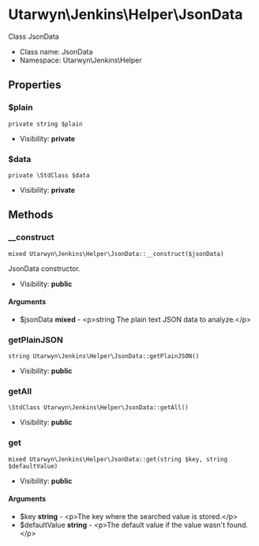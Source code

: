 Utarwyn\Jenkins\Helper\JsonData
===============

Class JsonData




* Class name: JsonData
* Namespace: Utarwyn\Jenkins\Helper





Properties
----------


### $plain

    private string $plain





* Visibility: **private**


### $data

    private \StdClass $data





* Visibility: **private**


Methods
-------


### __construct

    mixed Utarwyn\Jenkins\Helper\JsonData::__construct($jsonData)

JsonData constructor.



* Visibility: **public**


#### Arguments
* $jsonData **mixed** - &lt;p&gt;string The plain text JSON data to analyze.&lt;/p&gt;



### getPlainJSON

    string Utarwyn\Jenkins\Helper\JsonData::getPlainJSON()





* Visibility: **public**




### getAll

    \StdClass Utarwyn\Jenkins\Helper\JsonData::getAll()





* Visibility: **public**




### get

    mixed Utarwyn\Jenkins\Helper\JsonData::get(string $key, string $defaultValue)





* Visibility: **public**


#### Arguments
* $key **string** - &lt;p&gt;The key where the searched value is stored.&lt;/p&gt;
* $defaultValue **string** - &lt;p&gt;The default value if the value wasn&#039;t found.&lt;/p&gt;



